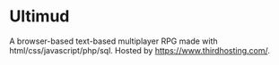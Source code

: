 # Ultimud

A browser-based text-based multiplayer RPG made with html/css/javascript/php/sql. Hosted by https://www.thirdhosting.com/.
